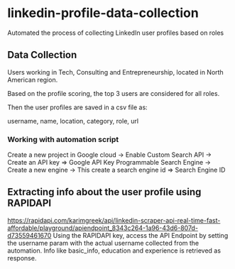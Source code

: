 # linkedin-profile-data-collection
Automated the process of collecting LinkedIn user profiles based on roles

## Data Collection
Users working in Tech, Consulting and Entrepreneurship, located in North American region.

Based on the profile scoring, the top 3 users are considered for all roles.

Then the user profiles are saved in a csv file as:

username, name, location, category, role, url

### Working with automation script
Create a new project in Google cloud -> Enable Custom Search API -> Create an API key => Google API Key
Programmable Search Engine -> Create a new engine -> This create a search engine id => Search Engine ID

## Extracting info about the user profile using RAPIDAPI
https://rapidapi.com/karimgreek/api/linkedin-scraper-api-real-time-fast-affordable/playground/apiendpoint_8343c264-1a96-43d6-807d-d73559461670
Using the RAPIDAPI key, access the API Endpoint by setting the username param with the actual username collected from the automation.
Info like basic_info, education and experience is retrieved as response.



